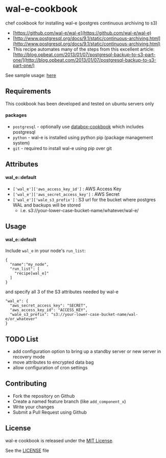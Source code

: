 wal-e-cookbook
=======================
chef cookbook for installing wal-e (postgres continuous archiving to s3)

* [https://github.com/wal-e/wal-e](https://github.com/wal-e/wal-e)
* [http://www.postgresql.org/docs/9.1/static/continuous-archiving.html](http://www.postgresql.org/docs/9.1/static/continuous-archiving.html)
* This recipe automates many of the steps from this excellent article: [http://blog.opbeat.com/2013/01/07/postgresql-backup-to-s3-part-one/](http://blog.opbeat.com/2013/01/07/postgresql-backup-to-s3-part-one/)

See sample usage: [here](https://github.com/house9/use_wal_e)

Requirements
------------
This cookbook has been developed and tested on ubuntu servers only

#### packages
- `postgresql` - optionally use [databox-cookbook](https://github.com/teohm/databox-cookbook) which includes postgresql
- `python` - wal-e is installed using python pip (package management system)
- `git` - required to install wal-e using pip over git 

Attributes
----------

#### wal_e::default
- `['wal_e']['aws_access_key_id']` : AWS Access Key
- `['wal_e']['aws_secret_access_key']` : AWS Secret
- `['wal_e']['wale_s3_prefix']` : S3 url for the bucket where postgres WAL and backups will be stored
  - i.e. s3://your-lower-case-bucket-name/whatever/wal-e/

Usage
-----
#### wal_e::default

Include `wal_e` in your node's `run_list`:

```
{
  "name":"my_node",
  "run_list": [
    "recipe[wal_e]"
  ]
}
```

and specify all 3 of the S3 attributes needed by wal-e

```
"wal_e": {
  "aws_secret_access_key": "SECRET",
  "aws_access_key_id": "ACCESS_KEY",
  "wale_s3_prefix": "s3://your-lower-case-bucket-name/wal-e/or_whatever"
}

```


TODO List
------------
* add configuration option to bring up a standby server or new server in recovery mode
* move attributes to encrypted data bag
* allow configuration of cron settings

Contributing
------------
- Fork the repository on Github
- Create a named feature branch (like `add_component_x`)
- Write your changes
- Submit a Pull Request using Github

License
-------------------
wal-e cookbook is released under the [MIT License](http://www.opensource.org/licenses/MIT).

See the [LICENSE](./LICENSE) file
